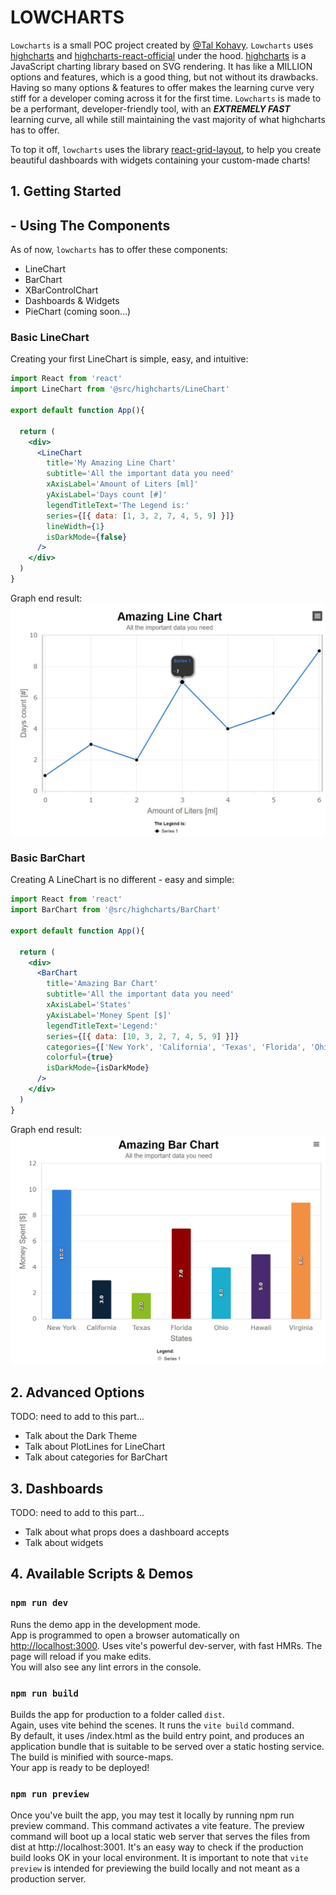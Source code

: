 # LOWCHARTS

`Lowcharts` is a small POC project created by [@Tal Kohavy](https://github.com/talkohavy).
`Lowcharts` uses [highcharts](https://www.npmjs.com/package/highcharts) and [highcharts-react-official](https://www.npmjs.com/package/highcharts-react-official) under the hood.
[highcharts](https://www.npmjs.com/package/highcharts) is a JavaScript charting library based on SVG rendering. It has like a MILLION options and features, which is a good thing, but not without its drawbacks. Having so many options & features to offer makes the learning curve very stiff for a developer coming across it for the first time.
`Lowcharts` is made to be a performant, developer-friendly tool, with an ***EXTREMELY FAST*** learning curve, all while still maintaining the vast majority of what highcharts has to offer.

To top it off, `lowcharts` uses the library [react-grid-layout](https://github.com/react-grid-layout/react-grid-layout), to help you create beautiful dashboards with widgets containing your custom-made charts!


## 1. Getting Started

## - Using The Components

As of now, `lowcharts` has to offer these components:
- LineChart
- BarChart
- XBarControlChart
- Dashboards & Widgets
- PieChart (coming soon...)

### Basic LineChart

Creating your first LineChart is simple, easy, and intuitive:

```jsx
import React from 'react'
import LineChart from '@src/highcharts/LineChart'

export default function App(){

  return (
    <div>
      <LineChart
        title='My Amazing Line Chart'
        subtitle='All the important data you need'
        xAxisLabel='Amount of Liters [ml]'
        yAxisLabel='Days count [#]'
        legendTitleText='The Legend is:'
        series={[{ data: [1, 3, 2, 7, 4, 5, 9] }]}
        lineWidth={1}
        isDarkMode={false}
      />
    </div>
  )
} 
```
Graph end result:
<img src="readmeImages/line-chart.jpg" width="640"/>


### Basic BarChart

Creating A LineChart is no different - easy and simple:

```jsx
import React from 'react'
import BarChart from '@src/highcharts/BarChart'

export default function App(){

  return (
    <div>
      <BarChart
        title='Amazing Bar Chart'
        subtitle='All the important data you need'
        xAxisLabel='States'
        yAxisLabel='Money Spent [$]'
        legendTitleText='Legend:'
        series={[{ data: [10, 3, 2, 7, 4, 5, 9] }]}
        categories={['New York', 'California', 'Texas', 'Florida', 'Ohio', 'Hawaii', 'Virginia']}
        colorful={true}
        isDarkMode={isDarkMode}
      />
    </div>
  )
} 
```

Graph end result:
<img src="readmeImages/bar-chart.jpg" width="640"/>

## 2. Advanced Options
TODO: need to add to this part...
- Talk about the Dark Theme
- Talk about PlotLines for LineChart
- Talk about categories for BarChart


## 3. Dashboards
TODO: need to add to this part...
- Talk about what props does a dashboard accepts
- Talk about widgets

## 4. Available Scripts & Demos

### `npm run dev`

Runs the demo app in the development mode.\
App is programmed to open a browser automatically on [http://localhost:3000](http://localhost:3000).
Uses vite's powerful dev-server, with fast HMRs.
The page will reload if you make edits.\
You will also see any lint errors in the console.

### `npm run build`

Builds the app for production to a folder called `dist`.\
Again, uses vite behind the scenes. It runs the `vite build` command.\
By default, it uses <root>/index.html as the build entry point, and produces an application bundle that is suitable to be served over a static hosting service. The build is minified with source-maps.\
Your app is ready to be deployed!

### `npm run preview`

Once you've built the app, you may test it locally by running npm run preview command.
This command activates a vite feature.
The preview command will boot up a local static web server that serves the files from dist at http://localhost:3001.
It's an easy way to check if the production build looks OK in your local environment.
It is important to note that `vite preview` is intended for previewing the build locally and not meant as a production server.

